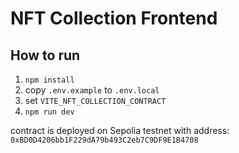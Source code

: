 # NFT Collection Frontend

## How to run

1. `npm install`
2. copy `.env.example` to `.env.local`
3. set `VITE_NFT_COLLECTION_CONTRACT`
4. `npm run dev`

contract is deployed on Sepolia testnet with address: `0xBD0D4206bb1F229dA79b493C2eb7C9DF9E1B4708`
